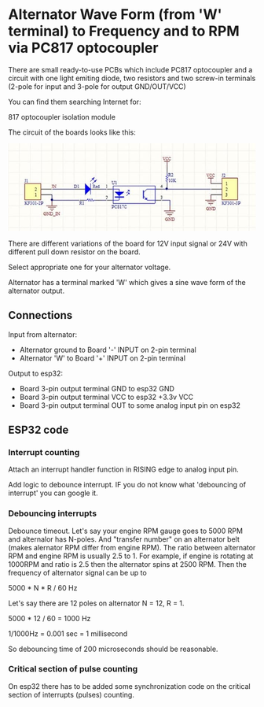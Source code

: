 # Alternator Wave Form (from 'W' terminal) to Frequency and to RPM via PC817 optocoupler

There are small ready-to-use PCBs which include PC817 optocoupler and a circuit with one light emiting diode, two resistors and
two screw-in terminals (2-pole for input and 3-pole for output GND/OUT/VCC)

You can find them searching Internet for:

817 optocoupler isolation module

The circuit of the boards looks like this:


![PC817 optocoupler isolation module board](img/PC817_optocoupler_circuit.png)


There are different variations of the board for 12V input signal or 24V with different pull down resistor on the board.

Select appropriate one for your alternator voltage. 

Alternator has a terminal marked 'W' which gives a sine wave form of the alternator output.

## Connections

Input from alternator:
- Alternator ground to Board '-' INPUT on 2-pin terminal
- Alternator 'W' to Board '+' INPUT on 2-pin terminal

Output to esp32:
- Board 3-pin output terminal GND to esp32 GND
- Board 3-pin output terminal VCC to esp32 +3.3v VCC
- Board 3-pin output terminal OUT to some analog input pin on esp32

## ESP32 code

### Interrupt counting

Attach an interrupt handler function in RISING edge to analog input pin.

Add logic to debounce interrupt. IF you do not know what 'debouncing of interrupt' you can google it.

### Debouncing interrupts

Debounce timeout. Let's say your engine RPM gauge goes to 5000 RPM and alternalor has N-poles.
And "transfer number" on an alternator belt (makes alernator RPM differ from engine RPM).
The ratio between alternator RPM and engine RPM is usually 2.5 to 1.
For example, if engine is rotating at 1000RPM and ratio is 2.5 then the alternator
spins at 2500 RPM.
Then the frequency of alternator signal can be up to

5000 * N * R / 60   Hz

Let's say there are 12 poles on alternator N = 12, R = 1.

5000 * 12 / 60 = 1000 Hz

1/1000Hz = 0.001 sec = 1 millisecond

So debouncing time of 200 microseconds should be reasonable.

### Critical section of pulse counting

On esp32 there has to be added some synchronization code on the critical section of interrupts (pulses) counting.


